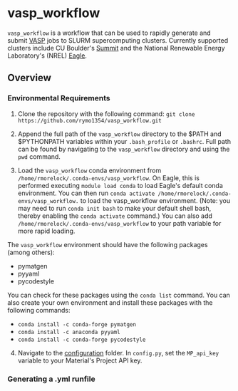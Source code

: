 # vasp_workflow
`vasp_workflow` is a workflow that can be used to rapidly generate and submit
[VASP](https://www.vasp.at/) jobs to SLURM supercomputing clusters. Currently
supported clusters include CU Boulder's [Summit](https://www.colorado.edu/rc/resources/summit)
and the National Renewable Energy Laboratory's (NREL) [Eagle](https://www.nrel.gov/hpc/eagle-system.html).

## Overview

### Environmental Requirements
1. Clone the repository with the following command:
`git clone https://github.com/rymo1354/vasp_workflow.git`

2. Append the full path of the `vasp_workflow` directory to the $PATH and $PYTHONPATH variables
within your `.bash_profile` or `.bashrc`. Full path can be found by navigating
to the `vasp_workflow` directory and using the `pwd` command.

3. Load the `vasp_workflow` conda environment from `/home/rmorelock/.conda-envs/vasp_workflow`. On Eagle, this is performed executing `module load conda` to load Eagle's default conda environment. You can then run `conda activate /home/rmorelock/.conda-envs/vasp_workflow.` to load the vasp_workflow environment. (Note: you may need to run `conda init bash` to make your default shell bash, thereby enabling the `conda activate` command.) You can also add `/home/rmorelock/.conda-envs/vasp_workflow` to your path variable 
for more rapid loading.

The `vasp_workflow` environment should have the following packages (among others):
* pymatgen
* pyyaml
* pycodestyle

You can check for these packages using the `conda list` command. You can also create your own environment and install these packages
with the following commands:
* `conda install -c conda-forge pymatgen`
* `conda install -c anaconda pyyaml`
* `conda install -c conda-forge pycodestyle`

4. Navigate to the [configuration](https://github.com/rymo1354/vasp_workflow/tree/master/configuration) folder. In `config.py`, set the `MP_api_key` variable to your Material's Project API key.

### Generating a .yml runfile
